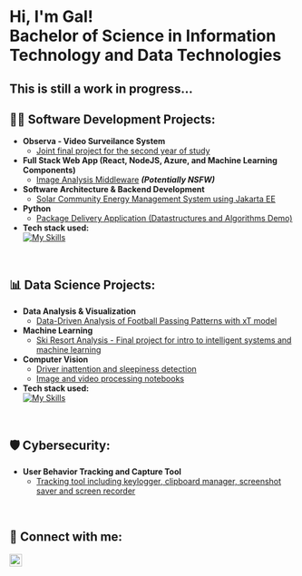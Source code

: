 <h1>Hi, I'm Gal! <br/>Bachelor of Science in Information Technology and Data Technologies</h1>
<h2>This is still a work in progress...</h2>

<h2>👨‍💻 Software Development Projects:</h2>

- <b>Observa - Video Surveilance System</b>
  - [Joint final project for the second year of study](https://github.com/DvorsakGal/Observa)
- <b>Full Stack Web App (React, NodeJS, Azure, and Machine Learning Components)</b>
  - [Image Analysis Middleware](https://github.com/joshmadakor1/4chan-Image-Analysis-Middleware-C964) <b><i>(Potentially NSFW)</b></i>
- <b>Software Architecture & Backend Development</b>
  - [Solar Community Energy Management System using Jakarta EE](https://github.com/DvorsakGal/HomeSolarPowerPlants)
- <b>Python</b>
  - [Package Delivery Application (Datastructures and Algorithms Demo)](https://github.com/joshmadakor1/Package-Delivery-Pathfinding-Algorithm)
- <b>Tech stack used:</b></br>
[![My Skills](https://skillicons.dev/icons?i=html,css,js,ts,bootstrap,java,spring,nodejs,react,py,flask,php,mysql,sqlite,mongodb,firebase,flutter,androidstudio,dart,rabbitmq,git,postman,gradle,maven,idea,pycharm,vscode,aws&perline=14)](https://skillicons.dev)

</br>

<h2>📊 Data Science Projects:</h2>

- <b>Data Analysis & Visualization</b>
  - [Data-Driven Analysis of Football Passing Patterns with xT model](https://github.com/DvorsakGal/DataAnalyticsInEliteSports)
- <b>Machine Learning</b>
  - [Ski Resort Analysis - Final project for intro to intelligent systems and machine learning](https://github.com/DvorsakGal/SkiResortAnalysis)
- <b>Computer Vision</b>
  - [Driver inattention and sleepiness detection](https://github.com/DvorsakGal/DriverInattention)
  - [Image and video processing notebooks](https://github.com/DvorsakGal/ComputerVisionIntro)
- <b>Tech stack used:</b></br>
 [![My Skills](https://skillicons.dev/icons?i=py,anaconda,tensorflow,opencv,pytorch,pycharm)](https://skillicons.dev)

</br>

<h2>🛡️ Cybersecurity:</h2>

- <b>User Behavior Tracking and Capture Tool</b>
  - [Tracking tool including keylogger, clipboard manager, screenshot saver and screen recorder]()
 
</br>

<h2> 🤳 Connect with me:</h2>

[<img align="left" alt="GalDvorsak | LinkedIn" width="22px" src="https://cdn.jsdelivr.net/npm/simple-icons@v3/icons/linkedin.svg" />][linkedin]

[linkedin]: https://www.linkedin.com/in/gal-dvorsak/

<!--
**joshmadakor1/joshmadakor1** is a ✨ _special_ ✨ repository because its `README.md` (this file) appears on your GitHub profile.

Here are some ideas to get you started:

- 🔭 I’m currently working on ...
- 🌱 I’m currently learning ...
- 👯 I’m looking to collaborate on ...
- 🤔 I’m looking for help with ...
- 💬 Ask me about ...
- 📫 How to reach me: ...
- 😄 Pronouns: ...
- ⚡ Fun fact: ...
-->
